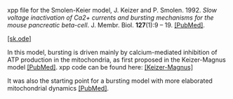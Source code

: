 
xpp file for the Smolen-Keier model, J. Keizer and P. Smolen. 1992. *Slow voltage inactivation of Ca2+ currents and bursting mechanisms for the mouse pancreatic beta-cell*. J. Membr. Biol. __127__(1):9 – 19. [[PubMed]](https://pubmed.ncbi.nlm.nih.gov/1328645/).

[[sk.ode]](sk.ode)

In this model, bursting is driven mainly by calcium-mediated inhibition of ATP production in the mitochondria, as first proposed in the Keizer-Magnus model  [[PubMed]](https://pubmed.ncbi.nlm.nih.gov/2673420/).  xpp code can be found here: [[Keizer-Magnus]](https://github.com/artielbm/artielbm.github.io/edit/master/Models/Smolen-Keizer/readme.md)

It was also the starting point for a bursting model with more elaborated mitochondrial dynamics [[PubMed]](https://pubmed.ncbi.nlm.nih.gov/9575814/).

